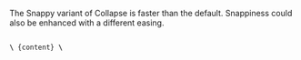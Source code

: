 The Snappy variant of Collapse is faster than the default. Snappiness could also be enhanced with a different easing.

<code>
<b>\<Collapse.Snappy visible={...}></b> {content} <b>\</Collapse.Snappy></b>
</code>
